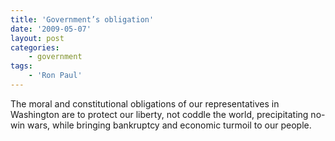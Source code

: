 ```yaml
---
title: 'Government’s obligation'
date: '2009-05-07'
layout: post
categories:
    - government
tags:
    - 'Ron Paul'
---
```


The moral and constitutional obligations of our representatives in Washington are to protect our liberty, not coddle the world, precipitating no-win wars, while bringing bankruptcy and economic turmoil to our people.